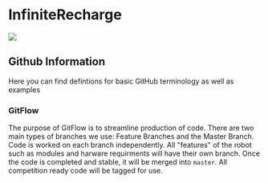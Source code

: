 # InfiniteRecharge
<p align="left">
    <a href="https://github.com/CougarProgramming623/InfiniteRecharge/graphs/contributors" alt="Contributors">
        <img src="https://img.shields.io/github/contributors/CougarProgramming623/InfiniteRecharge?color=Burgundy&style=for-the-badge" /></a>

## Github Information
Here you can find defintions for basic GitHub terminology as well as examples
### GitFlow
The purpose of GitFlow is to streamline production of code. There are two main types of branches we use: Feature Branches and the Master Branch. Code is worked on each branch independently. All "features" of the robot such as modules and harware requirments will have their own branch. Once the code is completed and stable, it will be merged into `master`. All competition ready code will be tagged for use. 
